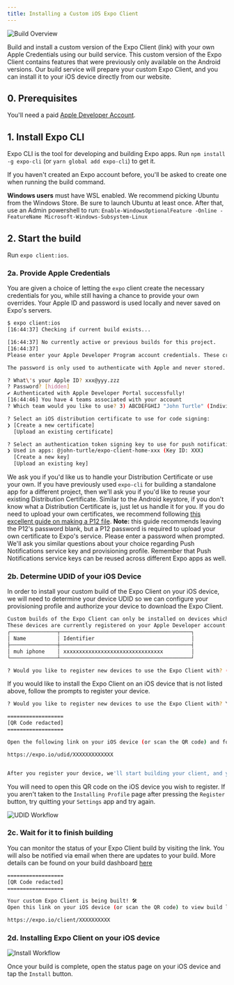 ```yaml
---
title: Installing a Custom iOS Expo Client
---
```


![Build Overview](/static/images/adhoc-builds-overview.gif)

Build and install a custom version of the Expo Client (link) with your own Apple Credentials using our build service. This custom version of the Expo Client contains features that were previously only available on the Android versions. Our build service will prepare your custom Expo Client, and you can install it to your iOS device directly from our website.

## 0. Prerequisites

You'll need a paid [Apple Developer Account](https://developer.apple.com/programs).

## 1. Install Expo CLI

Expo CLI is the tool for developing and building Expo apps. Run `npm install -g expo-cli` (or `yarn global add expo-cli`) to get it.

If you haven't created an Expo account before, you'll be asked to create one when running the build command.

**Windows users** must have WSL enabled. We recommend picking Ubuntu from the Windows Store. Be sure
to launch Ubuntu at least once. After that, use an Admin powershell to run:
`Enable-WindowsOptionalFeature -Online -FeatureName Microsoft-Windows-Subsystem-Linux`

## 2. Start the build

Run `expo client:ios`.

### 2a. Provide Apple Credentials

You are given a choice of letting the `expo` client create the
necessary credentials for you, while still having a chance to provide
your own overrides. Your Apple ID and password is used locally and
never saved on Expo's servers.

```bash
$ expo client:ios
[16:44:37] Checking if current build exists...

[16:44:37] No currently active or previous builds for this project.
[16:44:37]
Please enter your Apple Developer Program account credentials. These credentials are needed to manage certificates, keys and provisioning profiles in your Apple Developer account.

The password is only used to authenticate with Apple and never stored.

? What\'s your Apple ID? xxx@yyy.zzz
? Password? [hidden]
✔ Authenticated with Apple Developer Portal successfully!
[16:44:46] You have 4 teams associated with your account
? Which team would you like to use? 3) ABCDEFGHIJ "John Turtle" (Individual)

? Select an iOS distribution certificate to use for code signing:
❯ [Create a new certificate]
  [Upload an existing certificate]

? Select an authentication token signing key to use for push notifications: (Use arrow keys)
❯ Used in apps: @john-turtle/expo-client-home-xxx (Key ID: XXX)
  [Create a new key]
  [Upload an existing key]
```

We ask you if you'd like us to handle your Distribution Certificate or
use your own. If you have previously used `expo-cli` for building a standalone app
for a different project, then we'll ask you if you'd like to reuse your existing
Distribution Certificate. Similar to the Android keystore, if you don't know what
a Distribution Certificate is, just let us handle it for you. If you do need
to upload your own certificates, we recommend following [this excellent guide on making a P12 file](https://calvium.com/how-to-make-a-p12-file/).
**Note:** this guide recommends leaving the P12's password blank, but a P12 password
is required to upload your own certificate to Expo's service. Please enter a password
when prompted. We'll ask you similar questions about your choice regarding
Push Notifications service key and provisioning profile. Remember that Push Notifications service keys
can be reused across different Expo apps as well.

### 2b. Determine UDID of your iOS Device

In order to install your custom build of the Expo Client on your iOS device, we will need to determine your device UDID so we can configure your provisioning profile and authorize your device to download the Expo Client.

```bash
Custom builds of the Expo Client can only be installed on devices which have been registered with Apple at build-time.
These devices are currently registered on your Apple Developer account:
┌───────────────┬──────────────────────────────────────────┐
│ Name          │ Identifier                               │
├───────────────┼──────────────────────────────────────────┤
│ muh iphone    │ xxxxxxxxxxxxxxxxxxxxxxxxxxxxxxxx         │
└───────────────┴──────────────────────────────────────────┘

? Would you like to register new devices to use the Expo Client with? (Y/n) Y
```

If you would like to install the Expo Client on an iOS device that is not listed above, follow the prompts to register your device.

```bash
? Would you like to register new devices to use the Expo Client with? Yes

==================
[QR Code redacted]
==================

Open the following link on your iOS device (or scan the QR code) and follow the instructions to install the development profile:

https://expo.io/udid/XXXXXXXXXXXXX


After you register your device, we'll start building your client, and you'll receive an email when it's ready to install.
```

You will need to open this QR code on the iOS device you wish to register. If you aren't taken to the `Installing Profile` page after pressing the `Register` button, try quitting your `Settings` app and try again.

![UDID Workflow](/static/images/adhoc-builds-udid.png)

### 2c. Wait for it to finish building

You can monitor the status of your Expo Client build by visiting the link. You will also be notified via email when there are updates to your build. More details can be found on your build dashboard [here](https://expo.io/builds)

```bash
==================
[QR Code redacted]
==================

Your custom Expo Client is being built! 🛠
Open this link on your iOS device (or scan the QR code) to view build logs and install the client:

https://expo.io/client/XXXXXXXXXX
```

### 2d. Installing Expo Client on your iOS device

![Install Workflow](/static/images/adhoc-builds-install.png)

Once your build is complete, open the status page on your iOS device and tap the `Install` button.

